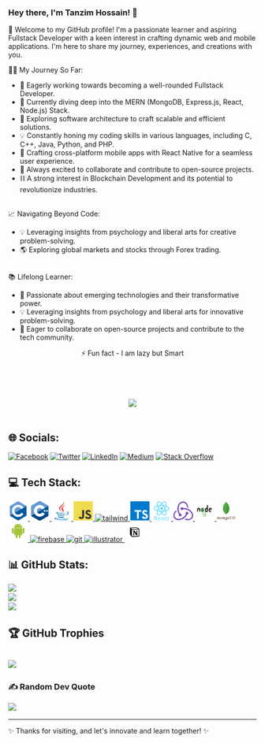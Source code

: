 ### Hey there, I'm Tanzim Hossain! 👋

🌟 Welcome to my GitHub profile! I'm a passionate learner and aspiring Fullstack Developer with a keen interest in crafting dynamic web and mobile applications. I'm here to share my journey, experiences, and creations with you.

👨‍💻 My Journey So Far:
- 🚀 Eagerly working towards becoming a well-rounded Fullstack Developer.
- 🌱 Currently diving deep into the MERN (MongoDB, Express.js, React, Node.js) Stack.
- 💼 Exploring software architecture to craft scalable and efficient solutions.
- 💡 Constantly honing my coding skills in various languages, including C, C++, Java, Python, and PHP.
- 📱 Crafting cross-platform mobile apps with React Native for a seamless user experience.
- 🔧 Always excited to collaborate and contribute to open-source projects.
- ⛓️ A strong interest in Blockchain Development and its potential to revolutionize industries.


<br>📈 Navigating Beyond Code:
- 💡 Leveraging insights from psychology and liberal arts for creative problem-solving.
- 🌎 Exploring global markets and stocks through Forex trading.

<br>📚 Lifelong Learner:

- 🌌 Passionate about emerging technologies and their transformative power.
- 💡 Leveraging insights from psychology and liberal arts for innovative problem-solving.
- 🔗 Eager to collaborate on open-source projects and contribute to the tech community.

<div align="center">
  <p>⚡ Fun fact - I am lazy but Smart</p>
</div>

<br><br><br>

<div align="center">

[![](https://visitcount.itsvg.in/api?id=tanzimhossain2&icon=8&color=9)](https://visitcount.itsvg.in) <br> <br>
</div>



## 🌐 Socials:
[![Facebook](https://img.shields.io/badge/Facebook-%231877F2.svg?logo=Facebook&logoColor=white)](https://facebook.com/kdptanzim.hossain)  [![Twitter](https://img.shields.io/badge/Twitter-%231DA1F2.svg?logo=Twitter&logoColor=white)](https://twitter.com/Kdp_tanzim) [![LinkedIn](https://img.shields.io/badge/LinkedIn-%230077B5.svg?logo=linkedin&logoColor=white)](https://linkedin.com/in/tanzimhossain2) [![Medium](https://img.shields.io/badge/Medium-12100E?logo=medium&logoColor=white)](https://medium.com/@tanzimhossain2) [![Stack Overflow](https://img.shields.io/badge/-Stackoverflow-FE7A16?logo=stack-overflow&logoColor=white)](https://stackoverflow.com/users/20340665) 

## 💻 Tech Stack:
<p align="left">
  <a href="https://www.cprogramming.com/" target="_blank" rel="noreferrer">
    <img
      src="https://raw.githubusercontent.com/devicons/devicon/master/icons/c/c-original.svg"
      alt="c"
      width="40"
      height="40"
    />
  </a>
  
  <a href="https://www.w3schools.com/cpp/" target="_blank" rel="noreferrer">
    <img
      src="https://raw.githubusercontent.com/devicons/devicon/master/icons/cplusplus/cplusplus-original.svg"
      alt="cplusplus"
      width="40"
      height="40"
    />
  </a>

  <a href="https://www.java.com" target="_blank" rel="noreferrer">
    <img
      src="https://raw.githubusercontent.com/devicons/devicon/master/icons/java/java-original.svg"
      alt="java"
      width="40"
      height="40"
    />
  </a>
  <a
    href="https://developer.mozilla.org/en-US/docs/Web/JavaScript"
    target="_blank"
    rel="noreferrer"
  >
    <img
      src="https://raw.githubusercontent.com/devicons/devicon/master/icons/javascript/javascript-original.svg"
      alt="javascript"
      width="40"
      height="40"
    />
  </a>
  <a href="https://tailwindcss.com/" target="_blank" rel="noreferrer">
    <img
      src="https://www.vectorlogo.zone/logos/tailwindcss/tailwindcss-icon.svg"
      alt="tailwind"
      width="40"
      height="40"
    />
  </a>
  <a href="https://www.typescriptlang.org/" target="_blank" rel="noreferrer">
    <img
      src="https://raw.githubusercontent.com/devicons/devicon/master/icons/typescript/typescript-original.svg"
      alt="typescript"
      width="40"
      height="40"
    />
  </a>
  <a href="https://reactjs.org/" target="_blank" rel="noreferrer">
    <img
      src="https://raw.githubusercontent.com/devicons/devicon/master/icons/react/react-original-wordmark.svg"
      alt="react"
      width="40"
      height="40"
    />
  </a>
  <a href="https://redux.js.org" target="_blank" rel="noreferrer">
    <img
      src="https://raw.githubusercontent.com/devicons/devicon/master/icons/redux/redux-original.svg"
      alt="redux"
      width="40"
      height="40"
    />
  </a>
  <a href="https://nodejs.org" target="_blank" rel="noreferrer">
    <img
      src="https://raw.githubusercontent.com/Tanzim002/Logo/main/nodejs.jpg"
      alt="nodejs"
      width="40"
      height="40"
    />
  </a>
  <a href="https://www.mongodb.com/" target="_blank" rel="noreferrer">
    <img
      src="https://raw.githubusercontent.com/devicons/devicon/master/icons/mongodb/mongodb-original-wordmark.svg"
      alt="mongodb"
      width="40"
      height="40"
    />
  </a>
  <a href="https://developer.android.com" target="_blank" rel="noreferrer">
    <img
      src="https://raw.githubusercontent.com/devicons/devicon/master/icons/android/android-original-wordmark.svg"
      alt="android"
      width="40"
      height="40"
    />
  </a>
  <a href="https://firebase.google.com/" target="_blank" rel="noreferrer">
    <img
      src="https://www.vectorlogo.zone/logos/firebase/firebase-icon.svg"
      alt="firebase"
      width="40"
      height="40"
    />
  </a>

  <a href="https://git-scm.com/" target="_blank" rel="noreferrer">
    <img
      src="https://www.vectorlogo.zone/logos/git-scm/git-scm-icon.svg"
      alt="git"
      width="40"
      height="40"
    />
  </a>
  <a
    href="https://www.adobe.com/in/products/illustrator.html"
    target="_blank"
    rel="noreferrer"
  >
    <img
      src="https://www.vectorlogo.zone/logos/adobe_illustrator/adobe_illustrator-icon.svg"
      alt="illustrator"
      width="40"
      height="40"
    />
  </a>
  
  <a href="https://www.notion.so/" target="_blank" rel="noreferrer">
  <img src="https://raw.githubusercontent.com/Tanzim002/Logo/main/Notionpng.png" alt="notion" width="40" height="40" style="background:" />
</a>




</p>


## 📊 GitHub Stats:
![](https://github-readme-stats.vercel.app/api?username=tanzimhossain2&theme=blueberry&hide_border=false&include_all_commits=true&count_private=true)<br/>
![](https://github-readme-streak-stats.herokuapp.com/?user=tanzimhossain2&theme=blueberry&hide_border=false)<br/>
![](https://github-readme-stats.vercel.app/api/top-langs/?username=tanzimhossain2&theme=blueberry&hide_border=false&include_all_commits=true&count_private=true&layout=compact)

## 🏆 GitHub Trophies
![](https://github-profile-trophy.vercel.app/?username=tanzimhossain2&theme=radical&no-frame=false&no-bg=false&margin-w=4)
-



### ✍️ Random Dev Quote
![](https://quotes-github-readme.vercel.app/api?type=horizontal&theme=radical)



---


✨ Thanks for visiting, and let's innovate and learn together! ✨



